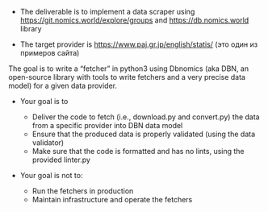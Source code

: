 - The deliverable is to implement a data scraper using https://git.nomics.world/explore/groups and https://db.nomics.world library

- The target provider is https://www.paj.gr.jp/english/statis/  (это один из примеров сайта)

The goal is to write a “fetcher” in python3 using Dbnomics (aka DBN, an open-source library with tools to write fetchers and a very precise data model) for a given data provider.

- Your goal is to
   - Deliver the code to fetch (i.e., download.py and convert.py) the data from a specific provider into DBN data model
   - Ensure that the produced data is properly validated (using the data validator)
   - Make sure that the code is formatted and has no lints, using the provided linter.py

- Your goal is not to:
   - Run the fetchers in production
   - Maintain infrastructure and operate the fetchers